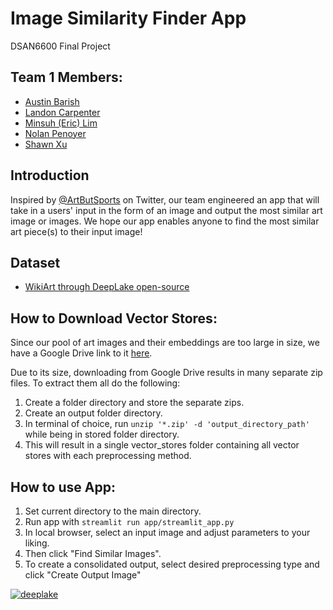 # Image Similarity Finder App
DSAN6600 Final Project

## Team 1 Members:
- [Austin Barish](https://github.com/austinbarish)
- [Landon Carpenter](https://github.com/lecarpen23)
- [Minsuh (Eric) Lim](https://github.com/5cminsuhlim)
- [Nolan Penoyer](https://github.com/NolanPenoyer)
- [Shawn Xu](https://github.com/shawnhxu)

## Introduction

Inspired by [@ArtButSports](https://twitter.com/ArtButSports?ref_src=twsrc%5Egoogle%7Ctwcamp%5Eserp%7Ctwgr%5Eauthor) on Twitter, our team engineered an app that will take in a users' input in the form of an image and output the most similar art image or images. We hope our app enables anyone to find the most similar art piece(s) to their input image!

## Dataset
- [WikiArt through DeepLake open-source](https://datasets.activeloop.ai/docs/ml/datasets/wiki-art-dataset/)

## How to Download Vector Stores:
Since our pool of art images and their embeddings are too large in size, we have a Google Drive link to it [here](https://drive.google.com/drive/folders/1A8W3FmveqRz5ne98V-A62LooueEQQNm4?usp=sharing).

Due to its size, downloading from Google Drive results in many separate zip files. To extract them all do the following:
1) Create a folder directory and store the separate zips.
2) Create an output folder directory.
3) In terminal of choice, run `unzip '*.zip' -d 'output_directory_path'` while being in stored folder directory.
4) This will result in a single vector_stores folder containing all vector stores with each preprocessing method.

## How to use App:
1) Set current directory to the main directory.
2) Run app with `streamlit run app/streamlit_app.py`
3) In local browser, select an input image and adjust parameters to your liking.
4) Then click "Find Similar Images".
5) To create a consolidated output, select desired preprocessing type and click "Create Output Image"



[![deeplake](https://img.shields.io/badge/powered%20by-Deep%20Lake%20-ff5a1f.svg)](https://github.com/activeloopai/deeplake)
